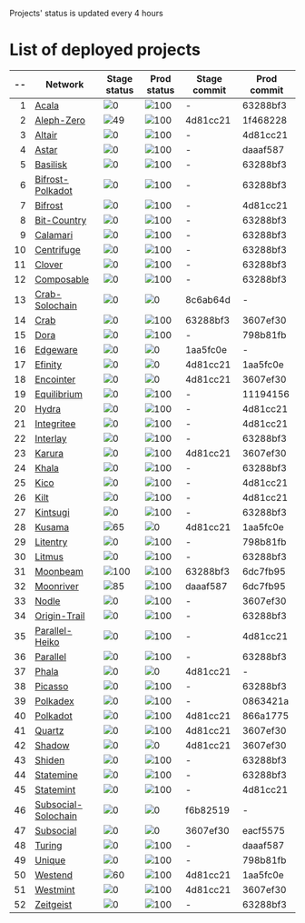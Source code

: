 
Projects' status is updated every 4 hours
# List of deployed projects

| --  |                                                    Network                                                    |                     Stage status                      |                      Prod status                      | Stage commit | Prod commit |
| --: | ------------------------------------------------------------------------------------------------------------- | ----------------------------------------------------- | ----------------------------------------------------- | ------------ | ----------- |
|   1 | [Acala](https://explorer.subquery.network/subquery/nova-wallet/nova-wallet-acala)                             | ![0](https://progress-bar.dev/0?title=Not%20Deployed) | ![100](https://progress-bar.dev/100?title=Primary)    | -            | 63288bf3    |
|   2 | [Aleph-Zero](https://explorer.subquery.network/subquery/nova-wallet/nova-wallet-aleph-zero)                   | ![49](https://progress-bar.dev/49?title=Stage)        | ![100](https://progress-bar.dev/100?title=Primary)    | 4d81cc21     | 1f468228    |
|   3 | [Altair](https://explorer.subquery.network/subquery/nova-wallet/nova-wallet-altair)                           | ![0](https://progress-bar.dev/0?title=Not%20Deployed) | ![100](https://progress-bar.dev/100?title=Primary)    | -            | 4d81cc21    |
|   4 | [Astar](https://explorer.subquery.network/subquery/nova-wallet/nova-wallet-astar)                             | ![0](https://progress-bar.dev/0?title=Not%20Deployed) | ![100](https://progress-bar.dev/100?title=Primary)    | -            | daaaf587    |
|   5 | [Basilisk](https://explorer.subquery.network/subquery/nova-wallet/nova-wallet-basilisk)                       | ![0](https://progress-bar.dev/0?title=Not%20Deployed) | ![100](https://progress-bar.dev/100?title=Primary)    | -            | 63288bf3    |
|   6 | [Bifrost-Polkadot](https://explorer.subquery.network/subquery/nova-wallet/nova-wallet-bifrost-polkadot)       | ![0](https://progress-bar.dev/0?title=Not%20Deployed) | ![100](https://progress-bar.dev/100?title=Primary)    | -            | 63288bf3    |
|   7 | [Bifrost](https://explorer.subquery.network/subquery/nova-wallet/nova-wallet-bifrost)                         | ![0](https://progress-bar.dev/0?title=Not%20Deployed) | ![100](https://progress-bar.dev/100?title=Primary)    | -            | 4d81cc21    |
|   8 | [Bit-Country](https://explorer.subquery.network/subquery/nova-wallet/nova-wallet-bit-country)                 | ![0](https://progress-bar.dev/0?title=Not%20Deployed) | ![100](https://progress-bar.dev/100?title=Primary)    | -            | 63288bf3    |
|   9 | [Calamari](https://explorer.subquery.network/subquery/nova-wallet/nova-wallet-calamari)                       | ![0](https://progress-bar.dev/0?title=Not%20Deployed) | ![100](https://progress-bar.dev/100?title=Primary)    | -            | 63288bf3    |
|  10 | [Centrifuge](https://explorer.subquery.network/subquery/nova-wallet/nova-wallet-centrifuge)                   | ![0](https://progress-bar.dev/0?title=Not%20Deployed) | ![100](https://progress-bar.dev/100?title=Primary)    | -            | 63288bf3    |
|  11 | [Clover](https://explorer.subquery.network/subquery/nova-wallet/nova-wallet-clover)                           | ![0](https://progress-bar.dev/0?title=Not%20Deployed) | ![100](https://progress-bar.dev/100?title=Primary)    | -            | 63288bf3    |
|  12 | [Composable](https://explorer.subquery.network/subquery/nova-wallet/nova-wallet-composable)                   | ![0](https://progress-bar.dev/0?title=Not%20Deployed) | ![100](https://progress-bar.dev/100?title=Primary)    | -            | 63288bf3    |
|  13 | [Crab-Solochain](https://explorer.subquery.network/subquery/nova-wallet/nova-wallet-crab-solochain)           | ![0](https://progress-bar.dev/0?title=Error)          | ![0](https://progress-bar.dev/0?title=Not%20Deployed) | 8c6ab64d     | -           |
|  14 | [Crab](https://explorer.subquery.network/subquery/nova-wallet/nova-wallet-crab)                               | ![0](https://progress-bar.dev/0?title=Error)          | ![100](https://progress-bar.dev/100?title=Primary)    | 63288bf3     | 3607ef30    |
|  15 | [Dora](https://explorer.subquery.network/subquery/nova-wallet/nova-wallet-dora)                               | ![0](https://progress-bar.dev/0?title=Not%20Deployed) | ![100](https://progress-bar.dev/100?title=Primary)    | -            | 798b81fb    |
|  16 | [Edgeware](https://explorer.subquery.network/subquery/nova-wallet/nova-wallet-edgeware)                       | ![0](https://progress-bar.dev/0?title=Error)          | ![0](https://progress-bar.dev/0?title=Not%20Deployed) | 1aa5fc0e     | -           |
|  17 | [Efinity](https://explorer.subquery.network/subquery/nova-wallet/nova-wallet-efinity)                         | ![0](https://progress-bar.dev/0?title=Error)          | ![0](https://progress-bar.dev/0?title=Error)          | 4d81cc21     | 1aa5fc0e    |
|  18 | [Encointer](https://explorer.subquery.network/subquery/nova-wallet/nova-wallet-encointer)                     | ![0](https://progress-bar.dev/0?title=Error)          | ![0](https://progress-bar.dev/0?title=Error)          | 4d81cc21     | 3607ef30    |
|  19 | [Equilibrium](https://explorer.subquery.network/subquery/nova-wallet/nova-wallet-equilibrium)                 | ![0](https://progress-bar.dev/0?title=Not%20Deployed) | ![100](https://progress-bar.dev/100?title=Primary)    | -            | 11194156    |
|  20 | [Hydra](https://explorer.subquery.network/subquery/nova-wallet/nova-wallet-hydra)                             | ![0](https://progress-bar.dev/0?title=Not%20Deployed) | ![100](https://progress-bar.dev/100?title=Primary)    | -            | 4d81cc21    |
|  21 | [Integritee](https://explorer.subquery.network/subquery/nova-wallet/nova-wallet-integritee)                   | ![0](https://progress-bar.dev/0?title=Not%20Deployed) | ![100](https://progress-bar.dev/100?title=Primary)    | -            | 4d81cc21    |
|  22 | [Interlay](https://explorer.subquery.network/subquery/nova-wallet/nova-wallet-interlay)                       | ![0](https://progress-bar.dev/0?title=Not%20Deployed) | ![100](https://progress-bar.dev/100?title=Primary)    | -            | 63288bf3    |
|  23 | [Karura](https://explorer.subquery.network/subquery/nova-wallet/nova-wallet-karura)                           | ![0](https://progress-bar.dev/0?title=Error)          | ![100](https://progress-bar.dev/100?title=Primary)    | 4d81cc21     | 3607ef30    |
|  24 | [Khala](https://explorer.subquery.network/subquery/nova-wallet/nova-wallet-khala)                             | ![0](https://progress-bar.dev/0?title=Not%20Deployed) | ![100](https://progress-bar.dev/100?title=Primary)    | -            | 63288bf3    |
|  25 | [Kico](https://explorer.subquery.network/subquery/nova-wallet/nova-wallet-kico)                               | ![0](https://progress-bar.dev/0?title=Not%20Deployed) | ![100](https://progress-bar.dev/100?title=Primary)    | -            | 4d81cc21    |
|  26 | [Kilt](https://explorer.subquery.network/subquery/nova-wallet/nova-wallet-kilt)                               | ![0](https://progress-bar.dev/0?title=Not%20Deployed) | ![100](https://progress-bar.dev/100?title=Primary)    | -            | 4d81cc21    |
|  27 | [Kintsugi](https://explorer.subquery.network/subquery/nova-wallet/nova-wallet-kintsugi)                       | ![0](https://progress-bar.dev/0?title=Not%20Deployed) | ![100](https://progress-bar.dev/100?title=Primary)    | -            | 63288bf3    |
|  28 | [Kusama](https://explorer.subquery.network/subquery/nova-wallet/nova-wallet-kusama)                           | ![65](https://progress-bar.dev/65?title=Stage)        | ![0](https://progress-bar.dev/0?title=Primary)        | 4d81cc21     | 1aa5fc0e    |
|  29 | [Litentry](https://explorer.subquery.network/subquery/nova-wallet/nova-wallet-litentry)                       | ![0](https://progress-bar.dev/0?title=Not%20Deployed) | ![100](https://progress-bar.dev/100?title=Primary)    | -            | 798b81fb    |
|  30 | [Litmus](https://explorer.subquery.network/subquery/nova-wallet/nova-wallet-litmus)                           | ![0](https://progress-bar.dev/0?title=Not%20Deployed) | ![100](https://progress-bar.dev/100?title=Primary)    | -            | 63288bf3    |
|  31 | [Moonbeam](https://explorer.subquery.network/subquery/nova-wallet/nova-wallet-moonbeam)                       | ![100](https://progress-bar.dev/100?title=Stage)      | ![100](https://progress-bar.dev/100?title=Primary)    | 63288bf3     | 6dc7fb95    |
|  32 | [Moonriver](https://explorer.subquery.network/subquery/nova-wallet/nova-wallet-moonriver)                     | ![85](https://progress-bar.dev/85?title=Stage)        | ![100](https://progress-bar.dev/100?title=Primary)    | daaaf587     | 6dc7fb95    |
|  33 | [Nodle](https://explorer.subquery.network/subquery/nova-wallet/nova-wallet-nodle)                             | ![0](https://progress-bar.dev/0?title=Not%20Deployed) | ![100](https://progress-bar.dev/100?title=Primary)    | -            | 3607ef30    |
|  34 | [Origin-Trail](https://explorer.subquery.network/subquery/nova-wallet/nova-wallet-origin-trail)               | ![0](https://progress-bar.dev/0?title=Not%20Deployed) | ![100](https://progress-bar.dev/100?title=Primary)    | -            | 63288bf3    |
|  35 | [Parallel-Heiko](https://explorer.subquery.network/subquery/nova-wallet/nova-wallet-parallel-heiko)           | ![0](https://progress-bar.dev/0?title=Not%20Deployed) | ![100](https://progress-bar.dev/100?title=Primary)    | -            | 4d81cc21    |
|  36 | [Parallel](https://explorer.subquery.network/subquery/nova-wallet/nova-wallet-parallel)                       | ![0](https://progress-bar.dev/0?title=Not%20Deployed) | ![100](https://progress-bar.dev/100?title=Primary)    | -            | 63288bf3    |
|  37 | [Phala](https://explorer.subquery.network/subquery/nova-wallet/nova-wallet-phala)                             | ![0](https://progress-bar.dev/0?title=Error)          | ![0](https://progress-bar.dev/0?title=Not%20Deployed) | 4d81cc21     | -           |
|  38 | [Picasso](https://explorer.subquery.network/subquery/nova-wallet/nova-wallet-picasso)                         | ![0](https://progress-bar.dev/0?title=Not%20Deployed) | ![100](https://progress-bar.dev/100?title=Primary)    | -            | 63288bf3    |
|  39 | [Polkadex](https://explorer.subquery.network/subquery/nova-wallet/nova-wallet-polkadex)                       | ![0](https://progress-bar.dev/0?title=Not%20Deployed) | ![100](https://progress-bar.dev/100?title=Primary)    | -            | 0863421a    |
|  40 | [Polkadot](https://explorer.subquery.network/subquery/nova-wallet/nova-wallet-polkadot)                       | ![0](https://progress-bar.dev/0?title=Error)          | ![100](https://progress-bar.dev/100?title=Primary)    | 4d81cc21     | 866a1775    |
|  41 | [Quartz](https://explorer.subquery.network/subquery/nova-wallet/nova-wallet-quartz)                           | ![0](https://progress-bar.dev/0?title=Error)          | ![100](https://progress-bar.dev/100?title=Primary)    | 4d81cc21     | 3607ef30    |
|  42 | [Shadow](https://explorer.subquery.network/subquery/nova-wallet/nova-wallet-shadow)                           | ![0](https://progress-bar.dev/0?title=Error)          | ![0](https://progress-bar.dev/0?title=Error)          | 4d81cc21     | 3607ef30    |
|  43 | [Shiden](https://explorer.subquery.network/subquery/nova-wallet/nova-wallet-shiden)                           | ![0](https://progress-bar.dev/0?title=Not%20Deployed) | ![100](https://progress-bar.dev/100?title=Primary)    | -            | 63288bf3    |
|  44 | [Statemine](https://explorer.subquery.network/subquery/nova-wallet/nova-wallet-statemine)                     | ![0](https://progress-bar.dev/0?title=Not%20Deployed) | ![100](https://progress-bar.dev/100?title=Primary)    | -            | 63288bf3    |
|  45 | [Statemint](https://explorer.subquery.network/subquery/nova-wallet/nova-wallet-statemint)                     | ![0](https://progress-bar.dev/0?title=Not%20Deployed) | ![100](https://progress-bar.dev/100?title=Primary)    | -            | 4d81cc21    |
|  46 | [Subsocial-Solochain](https://explorer.subquery.network/subquery/nova-wallet/nova-wallet-subsocial-solochain) | ![0](https://progress-bar.dev/0?title=Error)          | ![0](https://progress-bar.dev/0?title=Not%20Deployed) | f6b82519     | -           |
|  47 | [Subsocial](https://explorer.subquery.network/subquery/nova-wallet/nova-wallet-subsocial)                     | ![0](https://progress-bar.dev/0?title=Error)          | ![0](https://progress-bar.dev/0?title=Error)          | 3607ef30     | eacf5575    |
|  48 | [Turing](https://explorer.subquery.network/subquery/nova-wallet/nova-wallet-turing)                           | ![0](https://progress-bar.dev/0?title=Not%20Deployed) | ![100](https://progress-bar.dev/100?title=Primary)    | -            | daaaf587    |
|  49 | [Unique](https://explorer.subquery.network/subquery/nova-wallet/nova-wallet-unique)                           | ![0](https://progress-bar.dev/0?title=Not%20Deployed) | ![100](https://progress-bar.dev/100?title=Primary)    | -            | 798b81fb    |
|  50 | [Westend](https://explorer.subquery.network/subquery/nova-wallet/nova-wallet-westend)                         | ![60](https://progress-bar.dev/60?title=Stage)        | ![100](https://progress-bar.dev/100?title=Primary)    | 4d81cc21     | 1aa5fc0e    |
|  51 | [Westmint](https://explorer.subquery.network/subquery/nova-wallet/nova-wallet-westmint)                       | ![0](https://progress-bar.dev/0?title=Error)          | ![100](https://progress-bar.dev/100?title=Primary)    | 4d81cc21     | 3607ef30    |
|  52 | [Zeitgeist](https://explorer.subquery.network/subquery/nova-wallet/nova-wallet-zeitgeist)                     | ![0](https://progress-bar.dev/0?title=Not%20Deployed) | ![100](https://progress-bar.dev/100?title=Primary)    | -            | 63288bf3    |
